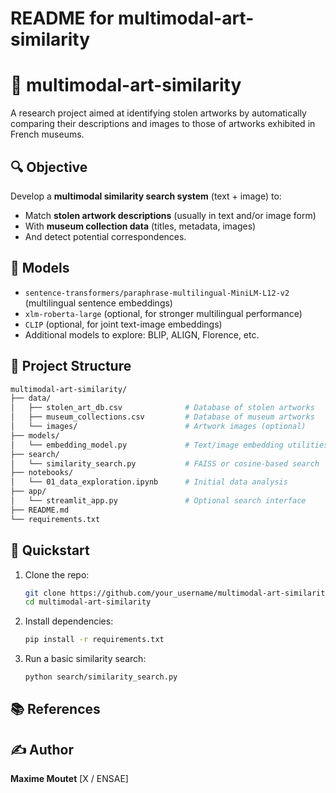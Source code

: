 # README for multimodal-art-similarity

# 🎨 multimodal-art-similarity

A research project aimed at identifying stolen artworks by automatically comparing their descriptions and images to those of artworks exhibited in French museums.

## 🔍 Objective

Develop a **multimodal similarity search system** (text + image) to:
- Match **stolen artwork descriptions** (usually in text and/or image form)
- With **museum collection data** (titles, metadata, images)
- And detect potential correspondences.

## 🧠 Models

- `sentence-transformers/paraphrase-multilingual-MiniLM-L12-v2` (multilingual sentence embeddings)
- `xlm-roberta-large` (optional, for stronger multilingual performance)
- `CLIP` (optional, for joint text-image embeddings)
- Additional models to explore: BLIP, ALIGN, Florence, etc.

## 📁 Project Structure

```bash
multimodal-art-similarity/
├── data/
│   ├── stolen_art_db.csv              # Database of stolen artworks
│   ├── museum_collections.csv         # Database of museum artworks
│   └── images/                        # Artwork images (optional)
├── models/
│   └── embedding_model.py             # Text/image embedding utilities
├── search/
│   └── similarity_search.py           # FAISS or cosine-based search
├── notebooks/
│   └── 01_data_exploration.ipynb      # Initial data analysis
├── app/
│   └── streamlit_app.py               # Optional search interface
├── README.md
└── requirements.txt
```

## 🚀 Quickstart

1. Clone the repo:
   ```bash
   git clone https://github.com/your_username/multimodal-art-similarity.git
   cd multimodal-art-similarity
   ```

3. Install dependencies:
   ```bash
   pip install -r requirements.txt
   ```

5. Run a basic similarity search:
   ```bash
   python search/similarity_search.py
   ```

## 📚 References

## ✍️ Author

**Maxime Moutet**  [X / ENSAE]
